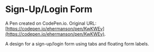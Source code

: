 # Sign-Up/Login Form

A Pen created on CodePen.io. Original URL: [https://codepen.io/ehermanson/pen/KwKWEv](https://codepen.io/ehermanson/pen/KwKWEv).

A design for a sign-up/login form using tabs and floating form labels.